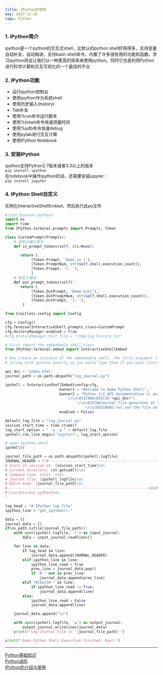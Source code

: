 ```yaml
---
title: IPython的使用
key: 2023-12-26
tags: Python
---
```


### 1. IPython简介
ipython是一个python的交互式shell，比默认的python shell好用得多，支持变量自动补全，自动缩进，支持bash shell命令，内置了许多很有用的功能和函数。学习ipython将会让我们以一种更高的效率来使用python。同时它也是利用Python进行科学计算和交互可视化的一个最佳的平台
### 2. IPython功能
- 运行ipython控制台 
- 使用ipython作为系统shell 
- 使用历史输入(history) 
- Tab补全 
- 使用%run命令运行脚本 
- 使用%timeit命令快速测量时间 
- 使用%pdb命令快速debug 
- 使用pylab进行交互计算 
- 使用IPython Notebook

### 3. 安装IPython
ipython支持Python2.7版本或者3.3以上的版本   
`pip install ipython`   
在notebook中操作ipython的话，还需要安装jupyter：   
`pip install jupyter`

### 4. IPython Shell自定义
实例化InteractiveShellEmbed，然后执行此py文件
```python
#!/usr/bin/env python3
import os
import time
from IPython.terminal.prompts import Prompts, Token

class CustomPrompt(Prompts):
    # 自定义输入命令
    def in_prompt_tokens(self, cli=None):

       return [
            (Token.Prompt, 'Demo_in ['),
            (Token.PromptNum, str(self.shell.execution_count)),
            (Token.Prompt, ']: '),
            ]
    # 自定义输出
    def out_prompt_tokens(self):
       return [
            (Token.OutPrompt, 'Demo_out['),
            (Token.OutPromptNum, str(self.shell.execution_count)),
            (Token.OutPrompt, ']: '),
        ]

from traitlets.config import Config

cfg = Config()
cfg.TerminalInteractiveShell.prompts_class=CustomPrompt
cfg.HistoryManager.enabled = True
#cfg.HistoryManager.hist_file = "/tmp/log_history.txt"

# First import the embeddable shell class
from IPython.terminal.embed import InteractiveShellEmbed

# Now create an instance of the embeddable shell. The first argument is a
# string with options exactly as you would type them if you were starting

api_doc = 'index.html'
journal_path = os.path.abspath("log_journal.py")

ipshell = InteractiveShellEmbed(config=cfg,
                         banner1 = "Welcome to Demo Python Shell",
                         banner2 = "Python CLI API documentation is available at \
                             \r\n\033[96m\033[2m"+api_doc+"\
                                 \r\n\033[0mJournal file generates at \033[96m\033[2m"+journal_path+"\
                                     \r\n\033[0mDo not use the file until the session is closed.",
                         enabled = False)   

default_log_file = "log_journal.py"
session_start_time = time.ctime()
log_start_option = " -o -q " + default_log_file
ipshell.run_line_magic('logstart', log_start_option)

# open ipython shell
ipshell()

journal_file_path = os.path.abspath(ipshell.logfile)
JOURNAL_HEADER = f"#-----------------------------------------------------------------\n\
# Start of session at: {session_start_time}\n\
# Current directory: {os.getcwd()}\n\
# Command line: vitis -i\n\
# Journal file: {ipshell.logfile}\n\
# Batch mode: {journal_file_path}\n\
#-----------------------------------------------------------------\n\n\
#!/usr/bin/env python3\n\
"

log_head = "# IPython log file"
ipython_line = "get_ipython()."

data = []
journal_data = []
if(os.path.isfile(journal_file_path)):
    with open(ipshell.logfile, 'r') as input_journal:
        data = input_journal.readlines()

    for line in data:
        if log_head in line:
            journal_data.append(JOURNAL_HEADER)
        elif ipython_line in line:
            ipython_line_read = True
            prev_line = journal_data.pop()
            if "# " not in prev_line:
                journal_data.append(prev_line)
        elif "#[Out]# " in line:
            if ipython_line_read != True:
                journal_data.append(line)
        else:
            ipython_line_read = False
            journal_data.append(line)

    journal_data.append("\n")

    with open(ipshell.logfile, 'w') as output_journal:
        output_journal.writelines(journal_data)
    print(f"Log Journal File is '{journal_file_path}'")

print(f'Demo Python Shell Execution finished. Bye!!')
```

----

[Python基础知识](https://kefuzheng.github.io/2019/09/05/python-knowledge.html)  
[Python进阶](https://kefuzheng.github.io/2019/10/10/python-advanced-knowledge.html)   
[IPython的介绍与使用](https://www.cnblogs.com/guapitomjoy/p/12193802.html)
